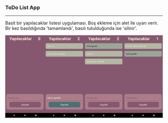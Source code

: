 ### ToDo List App
---

Basit bir yapılacaklar listesi uygulaması. Boş ekleme için alet ile uyarı verir. Bir kez basıldığında 'tamamlandı', basılı tutulduğunda ise 'silinir'.

![](./image/ss.png)